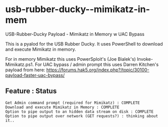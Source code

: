 # usb-rubber-ducky--mimikatz-in-mem
USB-Rubber-Ducky Payload - Mimikatz in Memory w UAC Bypass

This is a pyalod for the USB Rubber Ducky. It uses PowerShell to download and execute Mimikatz in memory.

For in memory Mimikatz this uses PowerSploit's (Joe Bialek's) Invoke-Mimikatz.ps1. For UAC bypass / admin prompt this uses Darren Kitchen's payload from here: https://forums.hak5.org/index.php?/topic/30100-payload-faster-uac-bypass/

Feature : Status
------
    Get Admin command prompt (required for Mimikatz) : COMPLETE
    Download and execute Mimikatz in Memory : COMPLETE
    Option to pipe output to an hidden data stream on disk : COMPLETE
    Option to pipe output over network (GET requests?) : thinking about it..

